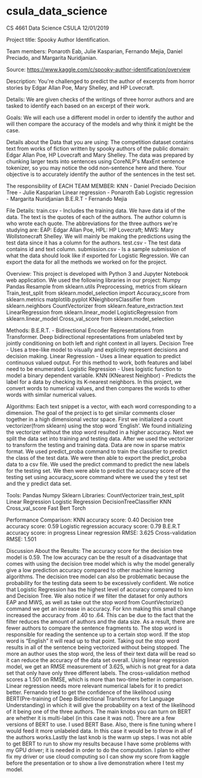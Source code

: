 # csula_data_science


CS 4661 Data Science CSULA
12/01/2019

Project title: Spooky Author Identification. 

Team members: Ponaroth Eab, Julie Kasparian, Fernando Mejia, Daniel Preciado, and Margarita Nuridjanian.

Source: https://www.kaggle.com/c/spooky-author-identification/overview

Description: You're challenged to predict the author of excerpts from horror stories by Edgar Allan Poe, Mary Shelley, and HP Lovecraft.

Details: We are given checks of the writings of three horror authors and are tasked to identify each based on an excerpt of their work.

Goals: We will each use a different model in order to identify the author and will then compare the accuracy of the models and why think it might be the case.

Details about the Data that you are using:
The competition dataset contains text from works of fiction written by spooky authors of the public domain: Edgar Allan Poe, HP Lovecraft and Mary Shelley. The data was prepared by chunking larger texts into sentences using CoreNLP's MaxEnt sentence tokenizer, so you may notice the odd non-sentence here and there. Your objective is to accurately identify the author of the sentences in the test set. 

The responsibility of EACH TEAM MEMBER:
KNN - Daniel Preciado
Decision Tree - Julie Kasparian
Linear regression - Ponaroth Eab
Logistic regression - Margarita Nuridjanian
B.E.R.T -  Fernando Mejia

File Details:
train.csv - Includes the training data. We have data id of the data. The text is the quotes of each of the authors. The author column is who wrote each quote. The abbreviations for the three authors we're studying are: EAP: Edgar Allan Poe, HPL: HP Lovecraft; MWS: Mary Wollstonecraft Shelley. We will mainly be making the predictions using the test data since it has a column for the authors.
test.csv - The test data contains id and text column.
submission.csv - Is a sample submission of what the data should look like if exported for Logistic Regression. We can export the data for all the methods we worked on for the project.

Overview:
This project is developed with Python 3 and Jupyter Notebook web application.
We used the following libraries in our project:
Numpy
Pandas
Resample from sklearn.utils 
Preprocessing, metrics from sklearn
Train_test_split from sklearn.model_selection import 
Accuracy_score from sklearn.metrics 
matplotlib.pyplot 
KNeighborsClassifier from sklearn.neighbors
CountVectorizer from sklearn.feature_extraction.text 
LinearRegression from sklearn.linear_model
LogisticRegression from sklearn.linear_model
Cross_val_score from sklearn.model_selection

Methods:
B.E.R.T. - Bidirectional Encoder Representations from Transformer. Deep bidirectional representations from unlabeled text by jointly conditioning on both left and right context in all layers.
Decision Tree - Uses a tree-like model to visually and explicitly represent decisions and decision making.
Linear Regression - Uses a linear equation to predict continuous valued output. For this method to work, both features and label need to be enumerated.
Logistic Regression - Uses logistic function to model a binary dependent variable.
KNN (KNearest Neighbor) - Predicts the label for a data by checking its K-nearest neighbors. In this project, we convert words to numerical values, and then compares the words to other words with similar numerical values.

Algorithms:
Each text snippet is a vector, with each word corresponding to a dimension. The goal of the project is to get similar comments closer together in a high dimensional vector space.
First we initialized a count vectorizer(from sklearn) using the stop word ‘English’. We found initializing the vectorizer without the stop word resulted in a higher accuracy. Next we split the data set into training and testing data. After we used the vectorizer to transform the testing and training data. Data are now in sparse matrix format. We used predict_proba command to train the classifier to predict the class of the test data. We were then able to export the predict_proba data to a csv file. We used the predict command to predict the new labels for the testing set. We then were able to predict the accuracy score of the testing set using accuracy_score command where we used the y test set and the y predict data set.

Tools:
Pandas
Numpy
Sklearn Libraries:
CountVectorizer
train_test_split
Linear Regression
Logistic Regression
DecisionTreeClassifier
KNN
Cross_val_score
Fast Bert
Torch
 
Performance Comparison:
KNN accuracy score: 0.40
Decision tree accuracy score: 0.59
Logistic regression accuracy score: 0.79
B.E.R.T accuracy score: in progress
Linear regression RMSE: 3.625
Cross-validation RMSE: 1.501

Discussion About the Results:
The accuracy score for the decision tree model is 0.59. The low accuracy can be the result of a disadvantage that comes with using the decision tree model which is why the model generally give a low prediction accuracy compared to other machine learning algorithms. The decision tree model can also be problematic because the probability for the testing data seem to be excessively confident.
We notice that Logistic Regression has the highest level of accuracy compared to knn and Decision Tree. We also notice if we filter the dataset for only authors EAP and MWS, as well as take out the stop word from CountVectorize() command we get an increase in accuracy. For knn making this small change increased the accuracy from .40 to .64. This can be due to the fact that the filter reduces the amount of authors and the data size. As a result, there are fewer authors to compare the sentence fragments to. The stop word is responsible for reading the sentence up to a certain stop word. If the stop word is “English” it will read up to that point. Taking out the stop word results in all of the sentence being vectorized without being stopped. The more an author uses the stop word, the less of their text data will be read so it can reduce the accuracy of the data set overall.
Using linear regression model, we get an RMSE measurement of 3.625, which is not great for a data set that only have only three different labels. The cross-validation method scores a 1.501 on RMSE, which is more than two-time better in comparison. Linear regression needs more relevant numerical labels for it to predict better. 
Fernando tried to get the confidence of the likelihood using BERT(Pre-training of Deep Bidirectional Transformers for Language Understanding) in which it will give the probability on a text of the likelihood of it being one of the three authors. The main knobs you can turn on BERT are whether it is multi-label (in this case it was not). There are a few versions of BERT to use. I used BERT Base. Also, there is fine tuning where I would feed it more unlabeled data. In this case it would be to throw in all of the authors works.Lastly the last knob is the warm up steps. I was not able to get BERT to run to show my results because I have some problems with my GPU driver; it is needed in order to do the computation. I plan to either fix my driver or use cloud computing so I can show my score from kaggle before the presentation or to show a live demonstration where I test my model.
